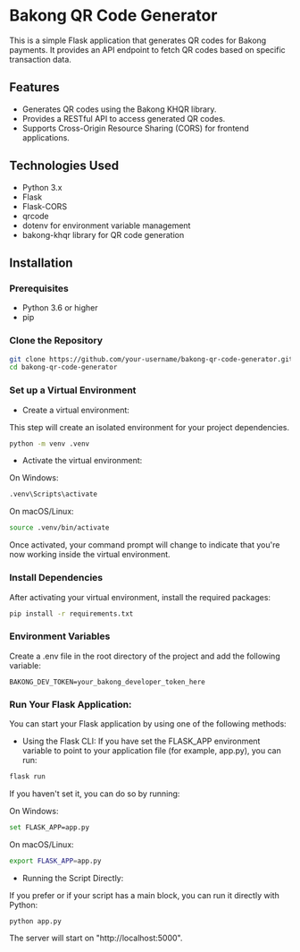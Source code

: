 # Bakong QR Code Generator

This is a simple Flask application that generates QR codes for Bakong payments. It provides an API endpoint to fetch QR codes based on specific transaction data.

## Features

- Generates QR codes using the Bakong KHQR library.
- Provides a RESTful API to access generated QR codes.
- Supports Cross-Origin Resource Sharing (CORS) for frontend applications.

## Technologies Used

- Python 3.x
- Flask
- Flask-CORS
- qrcode
- dotenv for environment variable management
- bakong-khqr library for QR code generation

## Installation

### Prerequisites

- Python 3.6 or higher
- pip

### Clone the Repository

```bash
git clone https://github.com/your-username/bakong-qr-code-generator.git
cd bakong-qr-code-generator
```
### Set up a Virtual Environment

- Create a virtual environment:

This step will create an isolated environment for your project dependencies.
```bash
python -m venv .venv
```

- Activate the virtual environment:

On Windows:
```bash
.venv\Scripts\activate
```

On macOS/Linux:
```bash
source .venv/bin/activate
```

Once activated, your command prompt will change to indicate that you're now working inside the virtual environment.

### Install Dependencies
After activating your virtual environment, install the required packages:

```bash
pip install -r requirements.txt
```

### Environment Variables

Create a .env file in the root directory of the project and add the following variable:
```
BAKONG_DEV_TOKEN=your_bakong_developer_token_here
```

### Run Your Flask Application: 
You can start your Flask application by using one of the following methods:

- Using the Flask CLI: 
If you have set the FLASK_APP environment variable to point to your application file (for example, app.py), you can run:
```bash
flask run
```
If you haven't set it, you can do so by running:

On Windows:
```bash
set FLASK_APP=app.py
```
On macOS/Linux:
```bash
export FLASK_APP=app.py
```

- Running the Script Directly:

If you prefer or if your script has a main block, you can run it directly with Python:
```bash
python app.py
```

The server will start on "http://localhost:5000".




